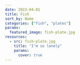 ```yaml
---
date: 2023-04-01
title: Fish
sort_by: Name
categories: ["fish", "plates"]
params:
  featured_image: fish-plate.jpg
resources:
  - src: fish-plate.jpg
    title: "I'm so lonely"
    params:
      cover: true
---
```

